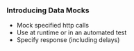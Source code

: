 ### Introducing Data Mocks

* Mock specified http calls
* Use at runtime or in an automated test
* Specify response (including delays)